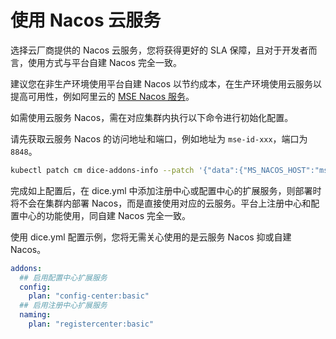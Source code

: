 # 使用 Nacos 云服务

选择云厂商提供的 Nacos 云服务，您将获得更好的 SLA 保障，且对于开发者而言，使用方式与平台自建 Nacos 完全一致。

建议您在非生产环境使用平台自建 Nacos 以节约成本，在生产环境使用云服务以提高可用性，例如阿里云的 [MSE Nacos 服务](https://www.aliyun.com/product/aliware/mse)。

如需使用云服务 Nacos，需在对应集群内执行以下命令进行初始化配置。

请先获取云服务 Nacos 的访问地址和端口，例如地址为 `mse-id-xxx`，端口为 `8848`。

```bash
kubectl patch cm dice-addons-info --patch '{"data":{"MS_NACOS_HOST":"mse-id-xxx","MS_NACOS_PORT":"8848"}}'
```

完成如上配置后，在 dice.yml 中添加注册中心或配置中心的扩展服务，则部署时将不会在集群内部署 Nacos，而是直接使用对应的云服务。平台上注册中心和配置中心的功能使用，同自建 Nacos 完全一致。

使用 dice.yml 配置示例，您将无需关心使用的是云服务 Nacos 抑或自建 Nacos。

```yaml
addons:
  ## 启用配置中心扩展服务
  config:
    plan: "config-center:basic"
  ## 启用注册中心扩展服务
  naming:
    plan: "registercenter:basic"
```
